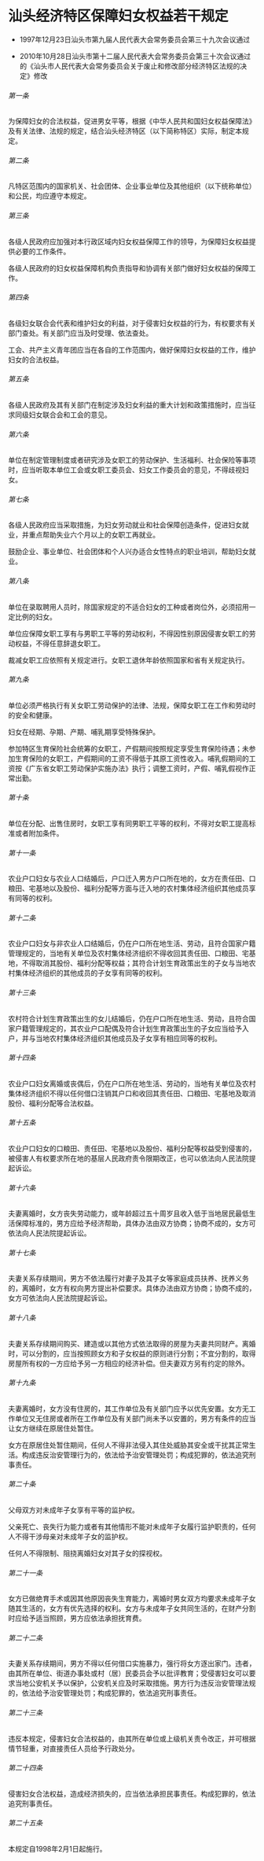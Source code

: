 # 汕头经济特区保障妇女权益若干规定

- 1997年12月23日汕头市第九届人民代表大会常务委员会第三十九次会议通过

- 2010年10月28日汕头市第十二届人民代表大会常务委员会第三十次会议通过的《汕头市人民代表大会常务委员会关于废止和修改部分经济特区法规的决定》修改

<!-- INFO END -->

###### 第一条

为保障妇女的合法权益，促进男女平等，根据《中华人民共和国妇女权益保障法》及有关法律、法规的规定，结合汕头经济特区（以下简称特区）实际，制定本规定。

###### 第二条

凡特区范围内的国家机关、社会团体、企业事业单位及其他组织（以下统称单位）和公民，均应遵守本规定。

###### 第三条

各级人民政府应加强对本行政区域内妇女权益保障工作的领导，为保障妇女权益提供必要的工作条件。

各级人民政府的妇女权益保障机构负责指导和协调有关部门做好妇女权益的保障工作。

###### 第四条

各级妇女联合会代表和维护妇女的利益，对于侵害妇女权益的行为，有权要求有关部门查处。有关部门应当及时受理、依法查处。

工会、共产主义青年团应当在各自的工作范围内，做好保障妇女权益的工作，维护妇女的合法权益。

###### 第五条

各级人民政府及其有关部门在制定涉及妇女利益的重大计划和政策措施时，应当征求同级妇女联合会和工会的意见。

###### 第六条

单位在制定管理制度或者研究涉及女职工的劳动保护、生活福利、社会保险等事项时，应当听取本单位工会或女职工委员会、妇女工作委员会的意见，不得歧视妇女。

###### 第七条

各级人民政府应当采取措施，为妇女劳动就业和社会保障创造条件，促进妇女就业，并重点帮助失业六个月以上的女职工再就业。

鼓励企业、事业单位、社会团体和个人兴办适合女性特点的职业培训，帮助妇女就业。

###### 第八条

单位在录取聘用人员时，除国家规定的不适合妇女的工种或者岗位外，必须招用一定比例的妇女。

单位应保障女职工享有与男职工平等的劳动权利，不得因性别原因侵害女职工的劳动权益，不得任意辞退女职工。

裁减女职工应依照有关规定进行。女职工退休年龄依照国家和省有关规定执行。

###### 第九条

单位必须严格执行有关女职工劳动保护的法律、法规，保障女职工在工作和劳动时的安全和健康。

妇女在经期、孕期、产期、哺乳期享受特殊保护。

参加特区生育保险社会统筹的女职工，产假期间按照规定享受生育保险待遇；未参加生育保险的女职工，产假期间的工资不得低于其原工资性收入。哺乳假期间的工资按《广东省女职工劳动保护实施办法》执行；调整工资时，产假、哺乳假视作正常出勤。

###### 第十条

单位在分配、出售住房时，女职工享有同男职工平等的权利，不得对女职工提高标准或者附加条件。

###### 第十一条

农业户口妇女与农业人口结婚后，户口迁入男方户口所在地的，女方在责任田、口粮田、宅基地以及股份、福利分配等方面与迁入地的农村集体经济组织其他成员享有同等的权利。

###### 第十二条

农业户口妇女与非农业人口结婚后，仍在户口所在地生活、劳动，且符合国家户籍管理规定的，当地有关单位及农村集体经济组织不得收回其责任田、口粮田、宅基地，不得取消其股份、福利分配等权益；其符合计划生育政策出生的子女与当地农村集体经济组织的其他成员的子女享有同等的权利。

###### 第十三条

农村符合计划生育政策出生的女儿结婚后，仍在户口所在地生活、劳动，且符合国家户籍管理规定的，其农业户口配偶及符合计划生育政策出生的子女应当给予入户，并与当地农村集体经济组织其他成员及子女享有相应同等的权利。

###### 第十四条

农业户口妇女离婚或丧偶后，仍在户口所在地生活、劳动的，当地有关单位及农村集体经济组织不得以任何借口注销其户口和收回其责任田、口粮田、宅基地及取消股份、福利分配等合法权益。

###### 第十五条

农业户口妇女的口粮田、责任田、宅基地以及股份、福利分配等权益受到侵害的，被侵害人有权要求所在地的基层人民政府责令限期改正，也可以依法向人民法院提起诉讼。

###### 第十六条

夫妻离婚时，女方丧失劳动能力，或年龄超过五十周岁且收入低于当地居民最低生活保障标准的，男方应给予经济帮助，具体办法由双方协商；协商不成的，女方可依法向人民法院提起诉讼。

###### 第十七条

夫妻关系存续期间，男方不依法履行对妻子及其子女等家庭成员扶养、抚养义务的，离婚时，女方有权向男方提出补偿要求。具体办法由双方协商；协商不成的，女方可依法向人民法院提起诉讼。

###### 第十八条

夫妻关系存续期间购买、建造或以其他方式依法取得的房屋为夫妻共同财产。离婚时，可以分割的，应当按照顾女方和子女权益的原则进行分割；不宜分割的，取得房屋所有权的一方应给予另一方相应的经济补偿。但夫妻双方另有约定的除外。

###### 第十九条

夫妻离婚时，女方没有住房的，其工作单位及有关部门应予以优先安置。女方无工作单位又无住房或者所在工作单位及有关部门尚未予以安置的，男方有条件的应当让女方继续在原居住处暂住。

女方在原居住处暂住期间，任何人不得非法侵入其住处威胁其安全或干扰其正常生活。构成违反治安管理行为的，依法给予治安管理处罚；构成犯罪的，依法追究刑事责任。

###### 第二十条

父母双方对未成年子女享有平等的监护权。

父亲死亡、丧失行为能力或者有其他情形不能对未成年子女履行监护职责的，任何人不得干涉母亲对未成年子女的监护权。

任何人不得限制、阻挠离婚妇女对其子女的探视权。

###### 第二十一条

女方已做绝育手术或因其他原因丧失生育能力，离婚时男女双方均要求未成年子女随其生活的，女方有优先选择的权利。女方与未成年子女共同生活的，在财产分割时应给予适当照顾，男方应依法承担抚育费。

###### 第二十二条

夫妻关系存续期间，男方不得以任何借口实施暴力，强行将女方逐出家门。违者，由其所在单位、街道办事处或村（居）民委员会予以批评教育；受侵害妇女可以要求当地公安机关予以保护，公安机关应及时采取措施。男方行为违反治安管理法规的，依法给予治安管理处罚；构成犯罪的，依法追究刑事责任。

###### 第二十三条

违反本规定，侵害妇女合法权益的，由其所在单位或上级机关责令改正，并可根据情节轻重，对直接责任人员给予行政处分。

###### 第二十四条

侵害妇女合法权益，造成经济损失的，应当依法承担民事责任。构成犯罪的，依法追究刑事责任。

###### 第二十五条

本规定自1998年2月1日起施行。
